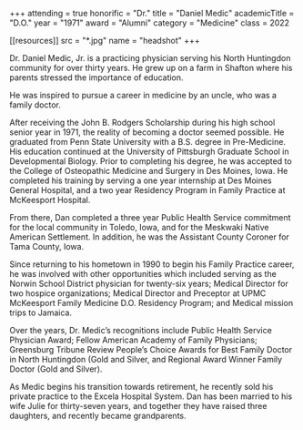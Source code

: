 +++
attending     = true
honorific     = "Dr."
title         = "Daniel Medic"
academicTitle = "D.O."
year          = "1971"
award         = "Alumni"
category      = "Medicine"
class         = 2022

[[resources]]
  src  = "*.jpg"
  name = "headshot"
+++

Dr. Daniel Medic, Jr. is a practicing physician serving his North Huntingdon community for over thirty years. He grew up on a farm in Shafton where his parents stressed the importance of education. 

He was inspired to pursue a career in medicine by an uncle, who was a family doctor.

After receiving the John B. Rodgers Scholarship during his high school senior year in 1971, the reality of becoming a doctor seemed possible. He graduated from Penn State University with a B.S. degree in Pre-Medicine. His education continued at the University of Pittsburgh Graduate School in Developmental Biology. Prior to completing his degree, he was accepted to the College of Osteopathic Medicine and Surgery in Des Moines, Iowa. He completed his training by serving a one year internship at Des Moines General Hospital, and a two year Residency Program in Family Practice at McKeesport Hospital.

From there, Dan completed a three year Public Health Service commitment for the local community in Toledo, Iowa, and for the Meskwaki Native American Settlement. In addition, he was the Assistant County Coroner for Tama County, Iowa.

Since returning to his hometown in 1990 to begin his Family Practice career, he was involved with other opportunities which included serving as the Norwin School District physician for twenty-six years; Medical Director for two hospice organizations; Medical Director and Preceptor at UPMC McKeesport Family Medicine D.O. Residency Program; and Medical mission trips to Jamaica.

Over the years, Dr. Medic’s recognitions include Public Health Service Physician Award; Fellow American Academy of Family Physicians; Greensburg Tribune Review People’s Choice Awards for Best Family Doctor in North Huntingdon (Gold and Silver, and Regional Award Winner Family Doctor (Gold and Silver).

As Medic begins his transition towards retirement, he recently sold his private practice to the Excela Hospital System. Dan has been married to his wife Julie for thirty-seven years, and together they have raised three daughters, and recently became grandparents.
